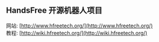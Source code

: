 ## HandsFree 开源机器人项目

网站: [http://www.hfreetech.org/](http://www.hfreetech.org/)    
教程: [http://wiki.hfreetech.org/](http://wiki.hfreetech.org/)    
